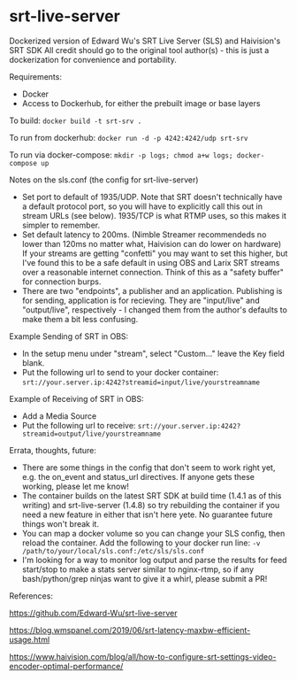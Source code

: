 # srt-live-server
Dockerized version of Edward Wu's SRT Live Server (SLS) and Haivision's SRT SDK
All credit should go to the original tool author(s) - this is just a dockerization for convenience and portability.

Requirements:
* Docker
* Access to Dockerhub, for either the prebuilt image or base layers

To build:
`docker build -t srt-srv .`

To run from dockerhub:
`docker run -d -p 4242:4242/udp srt-srv`

To run via docker-compose:
`mkdir -p logs; chmod a+w logs; docker-compose up`

Notes on the sls.conf (the config for srt-live-server)
* Set port to default of 1935/UDP.  Note that SRT doesn't technically have a default protocol port, so you will have to explicitly call this out in stream URLs (see below).  1935/TCP is what RTMP uses, so this makes it simpler to remember.
* Set default latency to 200ms. (Nimble Streamer recommendeds no lower than 120ms no matter what, Haivision can do lower on hardware)  If your streams are getting "confetti" you may want to set this higher, but I've found this to be a safe default in using OBS and Larix SRT streams over a reasonable internet connection. Think of this as a "safety buffer" for connection burps.
* There are two "endpoints", a publisher and an application.  Publishing is for sending, application is for recieving. They are "input/live" and "output/live", respectively - I changed them from the author's defaults to make them a bit less confusing.


Example Sending of SRT in OBS:
* In the setup menu under "stream", select "Custom..."  leave the Key field blank.
* Put the following url to send to your docker container: `srt://your.server.ip:4242?streamid=input/live/yourstreamname`

Example of Receiving of SRT in OBS:
* Add a Media Source
* Put the following url to receive: `srt://your.server.ip:4242?streamid=output/live/yourstreamname`

Errata, thoughts, future:
* There are some things in the config that don't seem to work right yet, e.g. the on_event and status_url directives.  If anyone gets these working, please let me know!
* The container builds on the latest SRT SDK at build time (1.4.1 as of this writing) and srt-live-server (1.4.8) so try rebuilding the container if you need a new feature in either that isn't here yete.  No guarantee future things won't break it.
* You can map a docker volume so you can change your SLS config, then reload the container.  Add the following to your docker run line: `-v /path/to/your/local/sls.conf:/etc/sls/sls.conf`
* I'm looking for a way to monitor log output and parse the results for feed start/stop to make a stats server similar to nginx-rtmp, so if any bash/python/grep ninjas want to give it a whirl, please submit a PR!


References:

https://github.com/Edward-Wu/srt-live-server

https://blog.wmspanel.com/2019/06/srt-latency-maxbw-efficient-usage.html

https://www.haivision.com/blog/all/how-to-configure-srt-settings-video-encoder-optimal-performance/


